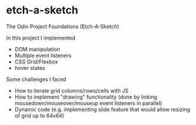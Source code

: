 # etch-a-sketch

The Odin Project Foundations (Etch-A-Sketch)

In this project I implemented

- DOM manipulation
- Multiple event listeners
- CSS Grid/Flexbox
- hover states

Some challenges I faced

- How to iterate grid columns/rows/cells with JS
- How to implement "drawing" functionality (done by linking mousedown/mouseover/mouseup event listeners in parallel)
- Dynamic code (e.g. implementing slide feature that would allow resizing of grid up to 64x64)
